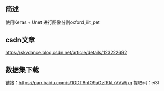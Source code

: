 ## 简述
使用Keras + Unet 进行图像分割oxford_iiit_pet

## csdn文章
https://skydance.blog.csdn.net/article/details/123222692

## 数据集下载
链接：https://pan.baidu.com/s/1ODT8nfO9aGzfKkLrVVWjxg 
提取码：ei3l